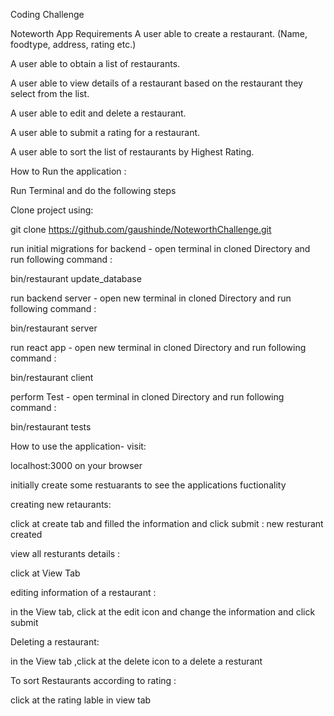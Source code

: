 Coding Challenge

Noteworth App Requirements
A user able to create a restaurant. (Name, foodtype, address, rating etc.)

A user able to obtain a list of restaurants.

A user able to view details of a restaurant based on the restaurant they select from the list.

A user able to edit and delete a restaurant.

A user able to submit a rating for a restaurant.

A user able to sort the list of restaurants by Highest Rating.

How to Run the application :

Run Terminal and do the following steps

Clone project using:

git clone https://github.com/gaushinde/NoteworthChallenge.git


run initial migrations for backend - open terminal in cloned Directory and run following command :

bin/restaurant update_database

run backend server - open new terminal in cloned Directory and run following command :

bin/restaurant server

run react app - open new terminal in cloned Directory and run following command :

bin/restaurant client

perform Test - open terminal in cloned Directory and run following command :

bin/restaurant tests


How to use the application-
visit:

localhost:3000
on your browser

initially create some restuarants to see the applications fuctionality

creating new retaurants:

click at create tab and filled the information and click submit : new resturant created

view all resturants details :

click at View Tab

editing information of a restaurant :

in the View tab, click at the edit icon and change the information and click submit

Deleting a restaurant:

in the View tab ,click at the delete icon to a delete a resturant


To sort Restaurants according to rating :

click at the rating lable in view tab





